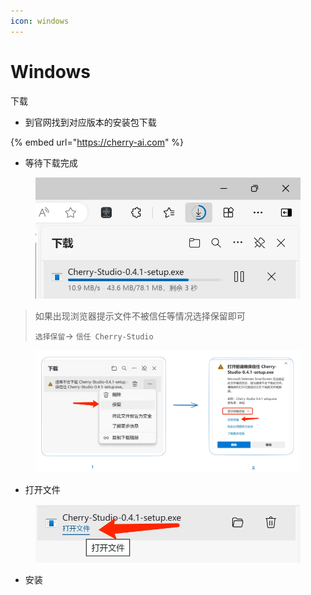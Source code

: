 ```yaml
---
icon: windows
---
```


# Windows

下载

* 到官网找到对应版本的安装包下载

{% embed url="https://cherry-ai.com" %}

* 等待下载完成

<figure><img src="../../.gitbook/assets/download.webp" alt="" width="563"><figcaption></figcaption></figure>

> 如果出现浏览器提示文件不被信任等情况选择保留即可
>
> `选择保留`→ `信任 Cherry-Studio`

<figure><img src="../../.gitbook/assets/image (1) (1) (1) (1).png" alt=""><figcaption></figcaption></figure>

* 打开文件

<figure><img src="../../.gitbook/assets/download (1).webp" alt="" width="563"><figcaption></figcaption></figure>

* 安装



